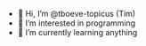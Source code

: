 - 👋 Hi, I’m @tboeve-topicus (Tim)
- 👀 I’m interested in programming
- 🌱 I’m currently learning anything

<!---
tboeve-topicus/tboeve-topicus is a ✨ special ✨ repository because its `README.md` (this file) appears on your GitHub profile.
You can click the Preview link to take a look at your changes.
--->
